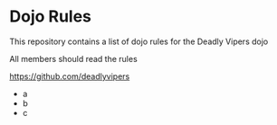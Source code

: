 Dojo Rules
==========

This repository contains a list of dojo rules for the Deadly Vipers dojo

All members should read the rules

https://github.com/deadlyvipers

* a
* b
* c
